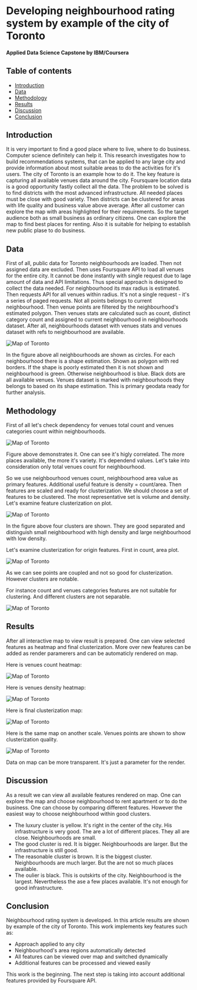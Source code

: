 # Developing neighbourhood rating system by example of the city of Toronto
#### Applied Data Science Capstone by IBM/Coursera
## Table of contents
* [Introduction](#introduction)
* [Data](#data)
* [Methodology](#methodology)
* [Results](#results)
* [Discussion](#discussion)
* [Conclusion](#conclusion)
## Introduction <a name="introduction"></a>
It is very important to find a good place where to live, where to do business. Computer science definitely can help it. This research investigates how to build recommendations systems, that can be applied to any large city and provide information about most suitable areas to do the activities for it's users. The city of Toronto is an example how to do it. The key feature is capturing all available venues data around the city. Foursquare location data is a good opportunity fastly collect all the data. The problem to be solved is to find districts with the most advanced infrastructure. All needed places must be close with good variety. Then districts can be clustered for areas with life quality and business value above average. After all customer can explore the map with areas highlighted for their requirements. So the target audience both as small business as ordinary citizens. One can explore the map to find best places for renting. Also it is suitable for helping to establish new public plase to do business.
## Data <a name="data"></a>
First of all, public data for Toronto neighbourhoods are loaded. Then not assigned data are excluded. Then uses Foursquare API to load all venues for the entire city. It cannot be done instantly with single request due to lage amount of data and API limitations. Thus special approach is designed to collect the data needed. For neighbourhood its max radius is estimated. Then requests API for all venues within radius. It's not a single request - it's a series of paged requests. Not all points belongs to current neighbourhood. Then venue points are filtered by the neighbourhood's estimated polygon. Then venues stats are calculated such as count, distinct category count and assigned to current neighbourhood in neighbourhoods dataset. After all, neighbourhoods dataset with venues stats and venues dataset with refs to neighbourhood are available.

![Map of Toronto](/map_polygons.jpg)

In the figure above all neighbourhoods are shown as circles. For each neighbourhood there is a shape estimation. Shown as polygon with red borders. If the shape is poorly estimated then it is not shown and neighbourhood is green. Otherwise neighbourhood is blue. Black dots are all available venues. Venues dataset is marked with neighbourhoods they belongs to based on its shape estimation. This is primary geodata ready for further analysis.
## Methodology <a name="methodology"></a>
First of all let's check dependency for venues total count and venues categories count within neighbourhoods.

![Map of Toronto](/fig_count_cat.jpg)

Figure above demonstrates it. One can see it's higly correlated. The more places available, the more it's variety. It's dependend values. Let's take into consideration only total venues count for neighbourhood.

So we use neighbourhood venues count, neighbourhood area value as primary features. Additional useful feature is density = count/area.
Then features are scaled and ready for clusterization. We should choose a set of features to be clustered. The most representative set is volume and density. Let's examine feature clusterization on plot.

![Map of Toronto](/fig_volume_density_cluster.jpg)

In the figure above four clusters are shown. They are good separated and distinguish small neighbourhood with high density and large neighbourhood with low density.

Let's examine clusterization for origin features. First in count, area plot.

![Map of Toronto](/fig_count_volume_cluster.jpg)

As we can see points are coupled and not so good for clusterization. However clusters are notable.

For instance count and venues categories features are not suitable for clustering. And different clusters are not separable.

![Map of Toronto](/fig_count_cat_cluster.jpg)

## Results <a name="results"></a>
After all interactive map to view result is prepared. One can view selected features as heatmap and final clusterization. More over new features can be added as render paramerers and can be automaticly rendered on map.

Here is venues count heatmap:

![Map of Toronto](/map_venues_count.jpg)

Here is venues density heatmap:

![Map of Toronto](/map_density.jpg)

Here is final clusterization map:

![Map of Toronto](/map_cluster.jpg)

Here is the same map on another scale. Venues points are shown to show clusterization quality.

![Map of Toronto](/map_cluster_detailed.jpg)

Data on map can be more transparent. It's just a parameter for the render.

## Discussion <a name="discussion"></a>
As a result we can view all available features rendered on map. One can explore the map and choose neighbourhood to rent apartment or to do the business. One can choose by comparing different features. However the easiest way to choose neighbourhood within good clusters.
* The luxury cluster is yellow. It's right in the center of the city. His infrastructure is very good. The are a lot of different places. They all are close. Neighbourhoods are small.
* The good cluster is red. It is bigger. Neighbourhoods are larger. But the infrastructure is still good.
* The reasonable cluster is brown. It is the biggest cluster. Neighbourhoods are much larger. But the are not so much places available.
* The oulier is black. This is outskirts of the city. Neighbourhood is the largest. Nevertheless the ase a few places available. It's not enough for good infrastructure.

## Conclusion <a name="conclusion"></a>
Neighbourhood rating system is developed. In this article results are shown by example of the city of Toronto. This work implements key features such as:
* Approach applied to any city
* Neighbourhood's area regions automatically detected
* All features can be viewed over map and switched dynamically
* Additional features can be processed and viewed easily

This work is the beginning. The next step is taking into account additional features provided by Foursquare API.


